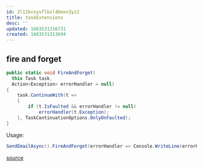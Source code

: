 ```yaml
---
id: 2l11kcxysflbzl4bmxn3yz2
title: taskExtensions
desc: ''
updated: 1683531316731
created: 1683531313694
---
```


## fire and forget

```csharp
public static void FireAndForget(
  this Task task,
  Action<Exception> errorHandler = null)
{
    task.ContinueWith(t =>
    {
        if (t.IsFaulted && errorHandler != null)
            errorHandler(t.Exception);
    }, TaskContinuationOptions.OnlyOnFaulted);
}
```

Usage:
```csharp
SendEmailAsync().FireAndForget(errorHandler => Console.WriteLine(errorHandler.Message));
```

[source](https://steven-giesel.com/blogPost/d38e70b4-6f36-41ff-8011-b0b0d1f54f6e?mkt_tok=NDI2LVFWRC0xMTQAAAGLhZzSgGcDsPAzWAjSBdppkXCTLUs2zvTxoTxmccedVcRwbLzSt3byvnC9lxmYiQ7AZkhYRV5aX9G5gNicORCN2wSATafmQwrNTksujznoTCCPIM9K)


